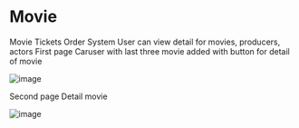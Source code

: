 # Movie
Movie Tickets Order System
User can view detail for movies, producers, actors
First page Caruser with last three movie added with button for detail of movie

![image](https://github.com/VladimirBeev/Movie/assets/29148965/62718552-387f-4270-89ba-b1f84f7e4d83)

Second page Detail movie

![image](https://github.com/VladimirBeev/Movie/assets/29148965/ebeb4fa6-bba3-4a60-b36c-38ee9d1ce1af)
